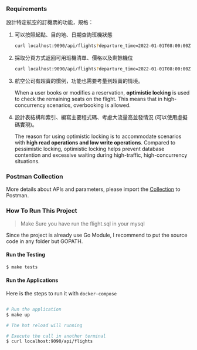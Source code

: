 ### Requirements
設計特定航空的訂機票的功能，規格：

1. 可以按照起點、目的地、日期查詢班機狀態

    ```bash
    curl localhost:9090/api/flights?departure_time=2022-01-01T08:00:00Z&seats=1&destination=Los Angeles&departure=New York&page=2&per_page=10
    ```

2. 採取分頁方式返回可用班機清單、價格以及剩餘機位

    ```bash
    curl localhost:9090/api/flights?departure_time=2022-01-01T08:00:00Z&seats=1&destination=Los Angeles&departure=New York&page=2&per_page=10
    ```

3. 航空公司有超賣的慣例，功能也需要考量到超賣的情境。

    When a user books or modifies a reservation, **optimistic locking** is used to check the remaining seats on the flight. This means that in high-concurrency scenarios, overbooking is allowed.

4. 設計表結構和索引、編寫主要程式碼、考慮大流量高並發情況 (可以使用虛擬碼實現)。

    The reason for using optimistic locking is to accommodate scenarios with **high read operations and low write operations**. Compared to pessimistic locking, optimistic locking helps prevent database contention and excessive waiting during high-traffic, high-concurrency situations.

### Postman Collection

More details about APIs and parameters, please import the [Collection](go-ticket-booking.postman_collection.json) to Postman.

### How To Run This Project

> Make Sure you have run the flight.sql in your mysql

Since the project is already use Go Module, I recommend to put the source code in any folder but GOPATH.

#### Run the Testing

```bash
$ make tests
```

#### Run the Applications

Here is the steps to run it with `docker-compose`

```bash

# Run the application
$ make up

# The hot reload will running

# Execute the call in another terminal
$ curl localhost:9090/api/flights
```
